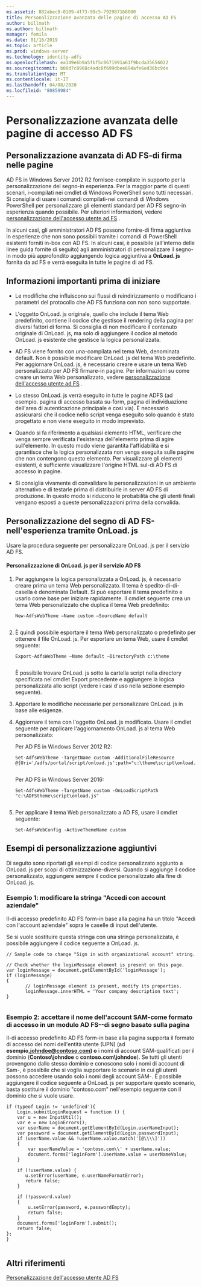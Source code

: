 ```yaml
---
ms.assetid: 882abec8-0189-4f73-99c5-792987168080
title: Personalizzazione avanzata delle pagine di accesso AD FS
author: billmath
ms.author: billmath
manager: femila
ms.date: 01/16/2019
ms.topic: article
ms.prod: windows-server
ms.technology: identity-adfs
ms.openlocfilehash: ea149e6b9a5fbf5c0671991a61f9bcda35656022
ms.sourcegitcommit: b00d7c8968c4adc8f699dbee694afe6ed36bc9de
ms.translationtype: MT
ms.contentlocale: it-IT
ms.lasthandoff: 04/08/2020
ms.locfileid: "80859984"
---
```

# <a name="advanced-customization-of-ad-fs-sign-in-pages"></a>Personalizzazione avanzata delle pagine di accesso AD FS

  
## <a name="advanced-customization-of-ad-fs-sign-in-pages"></a>Personalizzazione avanzata di AD FS\-di firma nelle pagine  
AD FS in Windows Server 2012 R2 fornisce\-compilate in supporto per la personalizzazione del segno\-in esperienza. Per la maggior parte di questi scenari, i\-compilati nei cmdlet di Windows PowerShell sono tutti necessari.  Si consiglia di usare i comandi compilati\-nei comandi di Windows PowerShell per personalizzare gli elementi standard per AD FS segno\-in esperienza quando possibile.  Per ulteriori informazioni, vedere [personalizzazione dell'accesso utente ad FS](AD-FS-user-sign-in-customization.md) .  
  
In alcuni casi, gli amministratori AD FS possono fornire\-di firma aggiuntiva in esperienze che non sono possibili tramite i comandi di PowerShell esistenti forniti in\-box con AD FS. In alcuni casi, è possibile \(all'interno delle linee guida fornite di seguito\) agli amministratori di personalizzare il segno\-in modo più approfondito aggiungendo logica aggiuntiva a **OnLoad. js** fornita da ad FS e verrà eseguita in tutte le pagine di ad FS.  
  
## <a name="things-to-know-before-you-start"></a>Informazioni importanti prima di iniziare  
  
-   Le modifiche che influiscono sui flussi di reindirizzamento o modificano i parametri del protocollo che AD FS funziona con non sono supportate.
  
-   L'oggetto OnLoad. js originale, quello che include il tema Web predefinito, contiene il codice che gestisce il rendering della pagina per diversi fattori di forma. Si consiglia di non modificare il contenuto originale di OnLoad. js, ma solo di aggiungere il codice al metodo OnLoad. js esistente che gestisce la logica personalizzata.  
  
-   AD FS viene fornito con una\-compilata nel tema Web, denominata default. Non è possibile modificare OnLoad. js del tema Web predefinito. Per aggiornare OnLoad. js, è necessario creare e usare un tema Web personalizzato per AD FS firmare\-in pagine.  Per informazioni su come creare un tema Web personalizzato, vedere [personalizzazione dell'accesso utente ad FS](AD-FS-user-sign-in-customization.md) .  
  
-   Lo stesso OnLoad. js verrà eseguito in tutte le pagine ADFS \(ad esempio. pagina di accesso basata su\-form, pagina di individuazione dell'area di autenticazione principale e così via\). È necessario assicurarsi che il codice nello script venga eseguito solo quando è stato progettato e non viene eseguito in modo imprevisto.  
  
-   Quando si fa riferimento a qualsiasi elemento HTML, verificare che venga sempre verificata l'esistenza dell'elemento prima di agire sull'elemento. In questo modo viene garantita l'affidabilità e si garantisce che la logica personalizzata non venga eseguita sulle pagine che non contengono questo elemento. Per visualizzare gli elementi esistenti, è sufficiente visualizzare l'origine HTML sul\-di AD FS di accesso in pagine.  
  
-   Si consiglia vivamente di convalidare le personalizzazioni in un ambiente alternativo e di testarle prima di distribuirle in server AD FS di produzione. In questo modo si riducono le probabilità che gli utenti finali vengano esposti a queste personalizzazioni prima della convalida.  
  
## <a name="customizing-the-ad-fs-sign-in-experience-by-using-onloadjs"></a>Personalizzazione del segno di AD FS\-nell'esperienza tramite OnLoad. js  
Usare la procedura seguente per personalizzare OnLoad. js per il servizio AD FS.  
  
#### <a name="customizing-onloadjs-for-the-ad-fs-service"></a>Personalizzazione di OnLoad. js per il servizio AD FS  
  
1.  Per aggiungere la logica personalizzata a OnLoad. js, è necessario creare prima un tema Web personalizzato. Il tema è spedito\-di\-di\-casella è denominata Default. Si può esportare il tema predefinito e usarlo come base per iniziare rapidamente. Il cmdlet seguente crea un tema Web personalizzato che duplica il tema Web predefinito:  
  
    ```  
    New-AdfsWebTheme –Name custom –SourceName default  
  
    ```  
  
2.  È quindi possibile esportare il tema Web personalizzato o predefinito per ottenere il file OnLoad. js. Per esportare un tema Web, usare il cmdlet seguente:  
  
    ```  
    Export-AdfsWebTheme –Name default –DirectoryPath c:\theme  
  
    ```  
  
    È possibile trovare OnLoad. js sotto la cartella script nella directory specificata nel cmdlet Export precedente e aggiungere la logica personalizzata allo script \(vedere i casi d'uso nella sezione esempio seguente\).  
  
3.  Apportare le modifiche necessarie per personalizzare OnLoad. js in base alle esigenze.  
  
4.  Aggiornare il tema con l'oggetto OnLoad. js modificato. Usare il cmdlet seguente per applicare l'aggiornamento OnLoad. js al tema Web personalizzato:  

     Per AD FS in Windows Server 2012 R2:  

    ```  
    Set-AdfsWebTheme -TargetName custom -AdditionalFileResource @{Uri='/adfs/portal/script/onload.js';path="c:\theme\script\onload.js"}  
  
    ```  
    Per AD FS in Windows Server 2016:

     ```  
    Set-AdfsWebTheme -TargetName custom -OnLoadScriptPath "c:\ADFStheme\script\onload.js"   
  
    ```  
  
5.  Per applicare il tema Web personalizzato a AD FS, usare il cmdlet seguente:  
  
    ```  
    Set-AdfsWebConfig -ActiveThemeName custom  
    ```  
  
## <a name="additional-customization-examples"></a>Esempi di personalizzazione aggiuntivi  
Di seguito sono riportati gli esempi di codice personalizzato aggiunto a OnLoad. js per scopi di ottimizzazione\-diversi. Quando si aggiunge il codice personalizzato, aggiungere sempre il codice personalizzato alla fine di OnLoad. js.  
  
### <a name="example-1-change-sign-in-with-organizational-account-string"></a>Esempio 1: modificare la stringa "Accedi con account aziendale"  
Il\-di accesso predefinito AD FS form\-in base alla pagina ha un titolo "Accedi con l'account aziendale" sopra le caselle di input dell'utente.  
  
Se si vuole sostituire questa stringa con una stringa personalizzata, è possibile aggiungere il codice seguente a OnLoad. js.  
  
```  
// Sample code to change "Sign in with organizational account" string.  
  
// Check whether the loginMessage element is present on this page.  
var loginMessage = document.getElementById('loginMessage');  
if (loginMessage)  
{  
       // loginMessage element is present, modify its properties.  
       loginMessage.innerHTML = 'Your company description text';  
}  
  
```  
  
### <a name="example-2-accept-sam-account-name-as-a-login-format-on-an-ad-fs-form-based-sign-in-page"></a>Esempio 2: accettare il nome dell'account SAM\-come formato di accesso in un modulo AD FS\-\-di segno basato sulla pagina  
Il\-di accesso predefinito AD FS form\-in base alla pagina supporta il formato di accesso dei nomi dell'entità utente \(UPN\) \(ad <strong>esempio,johndoe@contoso.com\) o</strong> i nomi di account SAM\-qualificati per il dominio \(**Contoso\\johndoe** o **contoso.com\\johndoe**\). Se tutti gli utenti provengono dallo stesso dominio e conoscono solo i nomi di account di Sam\-, è possibile che si voglia supportare lo scenario in cui gli utenti possono accedere usando solo i nomi degli account SAM\-. È possibile aggiungere il codice seguente a OnLoad. js per supportare questo scenario, basta sostituire il dominio "contoso.com" nell'esempio seguente con il dominio che si vuole usare.  
  
```  
if (typeof Login != 'undefined'){  
    Login.submitLoginRequest = function () {   
    var u = new InputUtil();  
    var e = new LoginErrors();  
    var userName = document.getElementById(Login.userNameInput);  
    var password = document.getElementById(Login.passwordInput);  
    if (userName.value && !userName.value.match('[@\\\\]'))   
    {  
        var userNameValue = 'contoso.com\\' + userName.value;  
        document.forms['loginForm'].UserName.value = userNameValue;  
    }  
  
    if (!userName.value) {  
       u.setError(userName, e.userNameFormatError);  
       return false;  
    }  
  
    if (!password.value)   
    {  
        u.setError(password, e.passwordEmpty);  
        return false;  
    }  
    document.forms['loginForm'].submit();  
    return false;  
};  
}  
  
```  
  
## <a name="additional-references"></a>Altri riferimenti 
[Personalizzazione dell'accesso utente AD FS](AD-FS-user-sign-in-customization.md)  
  

